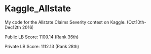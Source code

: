 # Kaggle_Allstate

My code for the Allstate Claims Severity contest on Kaggle. (Oct10th-Dec12th 2016) 

Public LB Score: 1100.14 (Rank 36th)

Private LB Score: 1112.13 (Rank 28th)

